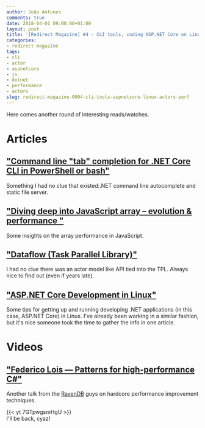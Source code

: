 ```yaml
---
author: João Antunes
comments: true
date: 2018-04-01 09:00:00+01:00
layout: post
title: '[Redirect Magazine] #4 - CLI tools, coding ASP.NET Core on Linux, actors and some more perf stuff'
categories:
- redirect magazine
tags:
- cli
- actor
- aspnetcore
- js
- dotnet
- performance
- actors
slug: redirect-magazine-0004-cli-tools-aspnetcore-linux-actors-perf
---
```


Here comes another round of interesting reads/watches.

# Articles
## ["Command line "tab" completion for .NET Core CLI in PowerShell or bash"](https://www.hanselman.com/blog/CommandLineTabCompletionForNETCoreCLIInPowerShellOrBash.aspx)
Something I had no clue that existed:.NET command line autocomplete and static file server.
<br/>
## ["Diving deep into JavaScript array – evolution & performance "](http://voidcanvas.com/javascript-array-evolution-performance/)
Some insights on the array performance in JavaScript.
<br/>
## ["Dataflow (Task Parallel Library)"](https://docs.microsoft.com/en-us/dotnet/standard/parallel-programming/dataflow-task-parallel-library)
I had no clue there was an actor model like API tied into the TPL. Always nice to find out (even if years late).
<br/>
## ["ASP.NET Core Development in Linux"](https://dev.to/ruidfigueiredo/aspnet-core-development-in-linux-fge)
Some tips for getting up and running developing .NET applications (in this case, ASP.NET Core) in Linux. I've already been working in a similar fashion, but it's nice someone took the time to gather the info in one article.
<br/>
# Videos
## ["Federico Lois — Patterns for high-performance C#"](https://youtu.be/7GTpwgsmHgU)
Another talk from the [RavenDB](https://ravendb.net/) guys on hardcore performance improvement techniques.

{{< yt 7GTpwgsmHgU >}}
<br/>
I'll be back, cyaz!
